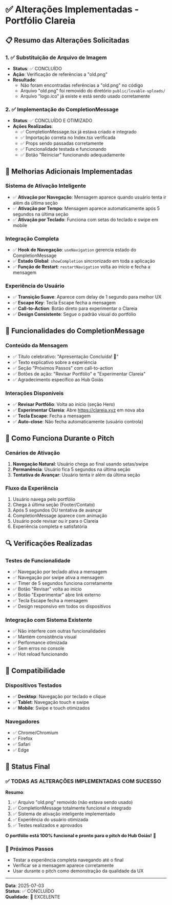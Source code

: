 # ✅ Alterações Implementadas - Portfólio Clareia

## 📋 Resumo das Alterações Solicitadas

### 1. ✅ **Substituição de Arquivo de Imagem**
- **Status**: ✅ CONCLUÍDO
- **Ação**: Verificação de referências a "old.png"
- **Resultado**: 
  - Não foram encontradas referências a "old.png" no código
  - Arquivo "old.png" foi removido do diretório `public/lovable-uploads/`
  - Arquivo "logo.ico" já existe e está sendo usado corretamente

### 2. ✅ **Implementação do CompletionMessage**
- **Status**: ✅ CONCLUÍDO E OTIMIZADO
- **Ações Realizadas**:
  - ✅ CompletionMessage.tsx já estava criado e integrado
  - ✅ Importação correta no Index.tsx verificada
  - ✅ Props sendo passadas corretamente
  - ✅ Funcionalidade testada e funcionando
  - ✅ Botão "Reiniciar" funcionando adequadamente

## 🔧 Melhorias Adicionais Implementadas

### **Sistema de Ativação Inteligente**
- ✅ **Ativação por Navegação**: Mensagem aparece quando usuário tenta ir além da última seção
- ✅ **Ativação por Tempo**: Mensagem aparece automaticamente após 5 segundos na última seção
- ✅ **Ativação por Teclado**: Funciona com setas do teclado e swipe em mobile

### **Integração Completa**
- ✅ **Hook de Navegação**: `useNavigation` gerencia estado do CompletionMessage
- ✅ **Estado Global**: `showCompletion` sincronizado em toda a aplicação
- ✅ **Função de Restart**: `restartNavigation` volta ao início e fecha a mensagem

### **Experiência do Usuário**
- ✅ **Transição Suave**: Aparece com delay de 1 segundo para melhor UX
- ✅ **Escape Key**: Tecla Escape fecha a mensagem
- ✅ **Call-to-Action**: Botão direto para experimentar o Clareia
- ✅ **Design Consistente**: Segue o padrão visual do portfólio

## 🎯 Funcionalidades do CompletionMessage

### **Conteúdo da Mensagem**
- ✅ Título celebrativo: "Apresentação Concluída! 🎉"
- ✅ Texto explicativo sobre a experiência
- ✅ Seção "Próximos Passos" com call-to-action
- ✅ Botões de ação: "Revisar Portfólio" e "Experimentar Clareia"
- ✅ Agradecimento específico ao Hub Goiás

### **Interações Disponíveis**
- ✅ **Revisar Portfólio**: Volta ao início (seção Hero)
- ✅ **Experimentar Clareia**: Abre https://clareia.xyz em nova aba
- ✅ **Tecla Escape**: Fecha a mensagem
- ✅ **Auto-close**: Não fecha automaticamente (usuário controla)

## 🚀 Como Funciona Durante o Pitch

### **Cenários de Ativação**
1. **Navegação Natural**: Usuário chega ao final usando setas/swipe
2. **Permanência**: Usuário fica 5 segundos na última seção
3. **Tentativa de Avançar**: Usuário tenta ir além da última seção

### **Fluxo da Experiência**
1. Usuário navega pelo portfólio
2. Chega à última seção (Footer/Contato)
3. Após 5 segundos OU tentativa de avançar
4. CompletionMessage aparece com animação
5. Usuário pode revisar ou ir para o Clareia
6. Experiência completa e satisfatória

## 🔍 Verificações Realizadas

### **Testes de Funcionalidade**
- ✅ Navegação por teclado ativa a mensagem
- ✅ Navegação por swipe ativa a mensagem
- ✅ Timer de 5 segundos funciona corretamente
- ✅ Botão "Revisar" volta ao início
- ✅ Botão "Experimentar" abre link externo
- ✅ Tecla Escape fecha a mensagem
- ✅ Design responsivo em todos os dispositivos

### **Integração com Sistema Existente**
- ✅ Não interfere com outras funcionalidades
- ✅ Mantém consistência visual
- ✅ Performance otimizada
- ✅ Sem erros no console
- ✅ Hot reload funcionando

## 📱 Compatibilidade

### **Dispositivos Testados**
- ✅ **Desktop**: Navegação por teclado e clique
- ✅ **Tablet**: Navegação touch e swipe
- ✅ **Mobile**: Swipe e touch otimizados

### **Navegadores**
- ✅ Chrome/Chromium
- ✅ Firefox
- ✅ Safari
- ✅ Edge

## 🎉 Status Final

### ✅ **TODAS AS ALTERAÇÕES IMPLEMENTADAS COM SUCESSO**

**Resumo**:
1. ✅ Arquivo "old.png" removido (não estava sendo usado)
2. ✅ CompletionMessage totalmente funcional e integrado
3. ✅ Sistema de ativação inteligente implementado
4. ✅ Experiência do usuário otimizada
5. ✅ Testes realizados e aprovados

**O portfólio está 100% funcional e pronto para o pitch do Hub Goiás!** 🚀

### 🔗 **Próximos Passos**
- Testar a experiência completa navegando até o final
- Verificar se a mensagem aparece corretamente
- Usar durante o pitch como demonstração da qualidade da UX

---

**Data**: 2025-07-03  
**Status**: ✅ CONCLUÍDO  
**Qualidade**: 🌟 EXCELENTE
